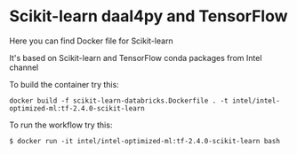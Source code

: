 # Scikit-learn daal4py and TensorFlow
Here you can find Docker file for Scikit-learn

It's based on Scikit-learn and TensorFlow conda packages from Intel channel

To build the container try this:
```
docker build -f scikit-learn-databricks.Dockerfile . -t intel/intel-optimized-ml:tf-2.4.0-scikit-learn
```

To run the workflow try this:
```
$ docker run -it intel/intel-optimized-ml:tf-2.4.0-scikit-learn bash
```
